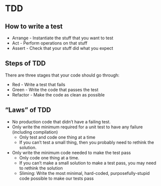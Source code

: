 # TDD

## How to write a test

* Arrange - Instantiate the stuff that you want to test
* Act - Perform operations on that stuff
* Assert - Check that your stuff did what you expect

## Steps of TDD

There are three stages that your code should go through:

* Red -  Write a test that fails
* Green - Write the code that passes the test
* Refactor - Make the code as clean as possible

## “Laws” of TDD

* No production code that didn’t have a failing test.
* Only write the minimum required for a unit test to have any failure (including compilation)
  * Only test and code one thing at a time
  * If you can’t test a small thing, then you probably need to rethink the solution.
* Only write the minimum code needed to make the test pass
  * Only code one thing at a time.
  * If you can’t make a small solution to make a test pass, you may need to rethink the solution
  * Sliming: Write the most minimal, hard-coded, purposefully-stupid code possible to make our tests pass
